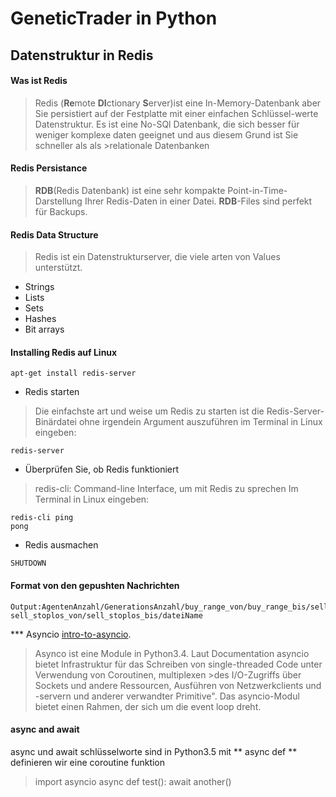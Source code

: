 # GeneticTrader in Python
## Datenstruktur in Redis
#### Was ist Redis
>Redis (**Re**mote **DI**ctionary **S**erver)ist eine In-Memory-Datenbank aber Sie persistiert auf der Festplatte mit einer einfachen Schlüssel-werte Datenstruktur.
>Es ist eine No-SQl Datenbank, die sich besser für weniger komplexe daten geeignet und aus diesem Grund ist Sie schneller als als >relationale Datenbanken 
#### Redis Persistance
>**RDB**(Redis Datenbank) ist eine sehr kompakte Point-in-Time-Darstellung Ihrer Redis-Daten in einer Datei.
>**RDB**-Files sind perfekt für Backups.
#### Redis Data Structure
>Redis ist ein Datenstrukturserver, die viele arten von Values unterstützt.
* Strings
* Lists
* Sets
* Hashes
* Bit arrays
#### Installing Redis auf Linux
```
apt-get install redis-server
```
* Redis starten
>Die einfachste art und weise um Redis zu starten ist die Redis-Server-Binärdatei ohne irgendein Argument auszuführen
>im Terminal in Linux eingeben:
``` 
redis-server
```
* Überprüfen Sie, ob Redis funktioniert
>redis-cli: Command-line Interface, um mit Redis zu sprechen
>Im Terminal in Linux eingeben:
``` 
redis-cli ping
pong
```
* Redis ausmachen
```
SHUTDOWN 
```
#### Format von den gepushten Nachrichten
```
Output:AgentenAnzahl/GenerationsAnzahl/buy_range_von/buy_range_bis/sell_range_von/sell_range_bis/buy_stoplos_von/buy_stoplos_bis/
sell_stoplos_von/sell_stoplos_bis/dateiName
```
*** Asyncio [intro-to-asyncio](https://www.blog.pythonlibrary.org/2016/07/26/python-3-an-intro-to-asyncio/).

>Asynco ist eine Module in Python3.4.
>Laut Documentation asyncio bietet Infrastruktur für das Schreiben von single-threaded Code unter Verwendung von Coroutinen, multiplexen >des I/O-Zugriffs über Sockets und andere Ressourcen, Ausführen von Netzwerkclients und -servern und anderer verwandter Primitive".
>Das asyncio-Modul bietet einen Rahmen, der sich um die event loop dreht.

#### async and await
async und await schlüsselworte sind in Python3.5
mit ** async def ** definieren wir eine coroutine funktion

>import asyncio
>async def test():
>  await another()

